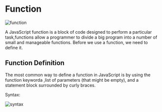 # Function 


![function](https://learncodeweb.com/wp-content/uploads/2020/06/How-to-define-and-call-a-function-in-JavaScript-with-example.png)


A JavaScript function is a block of code designed to perform a particular task,functions allow a programmer to divide a big program into a number of small and manageable functions. Before we use a function, we need to define it.

## Function Definition

The most common way to define a function in JavaScript is by using the function keyworda ,list of parameters (that might be empty), and a statement block surrounded by curly braces.

Syntax:

![syntax](https://cdn.programiz.com/cdn/farfuture/oAZVf3IqOKOYj_aJ-IoYQvbJ2CB-B3y4HXSLXBUmYcY/mtime:1591592163/sites/tutorial2program/files/javascript-function-with-parameter.png)

